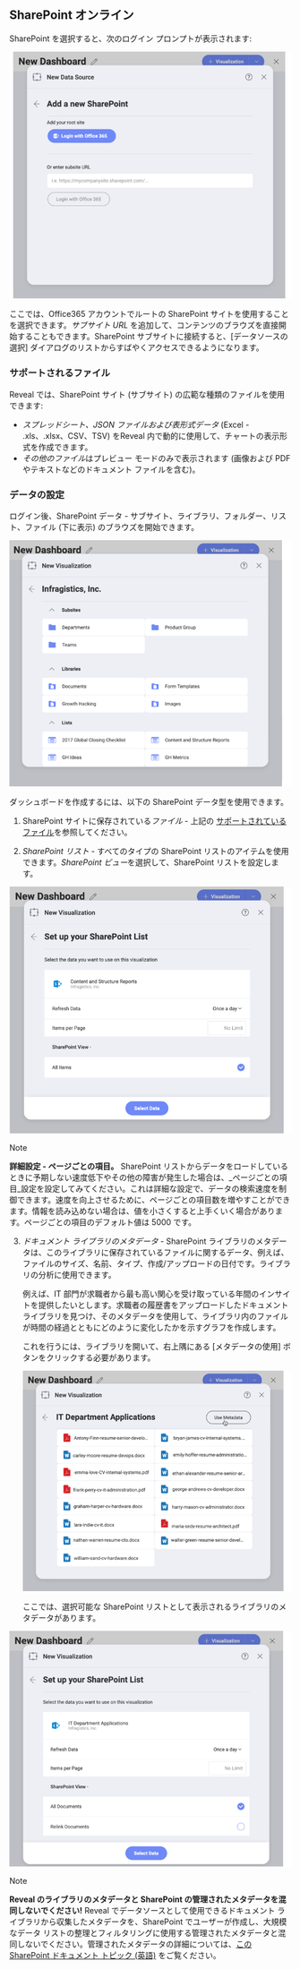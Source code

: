 ## SharePoint オンライン

SharePoint を選択すると、次のログイン プロンプトが表示されます:

![SharePoint Login](images/sharepoint-login.png)

ここでは、Office365 アカウントでルートの SharePoint サイトを使用することを選択できます。*サブサイト URL* を追加して、コンテンツのブラウズを直接開始することもできます。SharePoint サブサイトに接続すると、[データソースの選択] ダイアログのリストからすばやくアクセスできるようになります。

<a name='supported-files'></a>
### サポートされるファイル

Reveal では、SharePoint サイト (サブサイト) の広範な種類のファイルを使用できます:

* *スプレッドシート、JSON ファイルおよび表形式データ* (Excel - .xls、.xlsx、CSV、TSV) をReveal 内で動的に使用して、チャートの表示形式を作成できます。
* *その他のファイル*はプレビュー モードのみで表示されます (画像および PDF やテキストなどのドキュメント ファイルを含む)。

### データの設定

ログイン後、SharePoint データ - サブサイト、ライブラリ、フォルダー、リスト、ファイル (下に表示) のブラウズを開始できます。

![A SharePoint site's browsing dialog showing Subsites, Libraries and lists](images/sharepoint-browse-dialog.png)

ダッシュボードを作成するには、以下の SharePoint データ型を使用できます。

1. SharePoint サイトに保存されている*ファイル* - 上記の [サポートされているファイル](#supported-files)を参照してください。

2. *SharePoint リスト* - すべてのタイプの SharePoint リストのアイテムを使用できます。*SharePoint ビュー*を選択して、SharePoint リストを設定します。

  ![Setting up your SharePoint list](images/sharepoint-list-data-set-up.png)

  >[!NOTE]
  >**詳細設定 - ページごとの項目。**
  >SharePoint リストからデータをロードしているときに予期しない速度低下やその他の障害が発生した場合は、_ページごとの項目_設定を設定してみてください。これは詳細な設定で、データの検索速度を制御できます。速度を向上させるために、ページごとの項目数を増やすことができます。情報を読み込めない場合は、値を小さくすると上手くいく場合があります。ページごとの項目のデフォルト値は 5000 です。

3. *ドキュメント ライブラリのメタデータ* - SharePoint ライブラリのメタデータは、このライブラリに保存されているファイルに関するデータ、例えば、ファイルのサイズ、名前、タイプ、作成/アップロードの日付です。ライブラリの分析に使用できます。

    例えば、IT 部門が求職者から最も高い関心を受け取っている年間のインサイトを提供したいとします。求職者の履歴書をアップロードしたドキュメント ライブラリを見つけ、そのメタデータを使用して、ライブラリ内のファイルが時間の経過とともにどのように変化したかを示すグラフを作成します。

    これを行うには、ライブラリを開いて、右上隅にある [メタデータの使用] ボタンをクリックする必要があります。

    ![Use Metadata button in a Sharepoint library](images/sharepoint-library-metadata-button.png)

    ここでは、選択可能な SharePoint リストとして表示されるライブラリのメタデータがあります。

![Metadata presented as sharepoint lists](images/set-up-metadata-list.png)

>[!NOTE]
>**Reveal のライブラリのメタデータと SharePoint の管理されたメタデータを混同しないでください!**
Reveal でデータソースとして使用できるドキュメント ライブラリから収集したメタデータを、SharePoint でユーザーが作成し、大規模なデータ リストの整理とフィルタリングに使用する管理されたメタデータと混同しないでください。管理されたメタデータの詳細については、[この SharePoint ドキュメント トピック (英語)](https://docs.microsoft.com/en-us/sharepoint/managed-metadata) をご覧ください。
